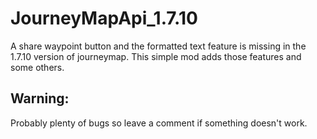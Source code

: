 # JourneyMapApi_1.7.10
A share waypoint button and the formatted text feature is missing in the 1.7.10 version of journeymap. This simple mod adds those features and some others. 
## Warning:
Probably plenty of bugs so leave a comment if something doesn't work.
